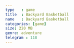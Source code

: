 ```yaml
---
type   : game
title  : Backyard Basketball
name   : Backyard Basketball
categories: [game]
size: 220 MB
genre: adventure
telegram : 118
---
```



